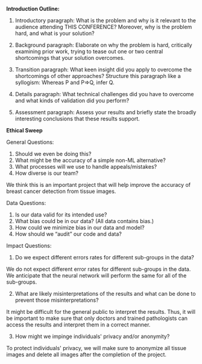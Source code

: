 <!---
**Project Description:**

I will focus on creating neural network (NNs) that is able to accurately detect breast cancer from tissue images. There are many publicly available datasets of tissue images available online. Each pixel in the tissue image will be classified as "nucleus", "boundary", or "not nucleus and not boundary". After this classification, the neural network will then create a black and white image of only the nuclei. 

After segmenting the nuclei, features need to be computed. I envision using features like the nuclei's shape, area, and perimter. Nuclei in tissue images of an invasive breast cancer lesion will be larger and more distorted than nuclei in normal tissue images. By computing these features, the neural network will be able to predict when a tissue image is normal or when it shows the presence of a breast cancer lesion. 

Here is an example of a benign tissue image. 
<img src="benign.JPG" alt="benign" width="300"/>

Here is an example of an invasive tissue image.
<img src="invasive.JPG" alt="invasive" width="300"/>

The main goal of this project is to create a tool that helps doctors during their diagnoses. Doctors will be able to check their diagnoses of a patient's tissue sample. This tool will be extremely helpful in making sure that doctors do not misdiagnose a patient or even recommend treatment when no treatment is needed. 


**Project Goals:**
1. Create a neural network that segments each pixel into nucleus, boundary, or not nucleus and not boundary.
2. Compute various features.
3. Train the NN to be able to detect invasive vs. benign breast cancer lesions by looking at tissue images. 
-->

**Introduction Outline:**
1. Introductory paragraph: What is the problem and why is it relevant to the audience attending THIS CONFERENCE? Moreover, why is the problem hard, and what is your solution? 

2. Background paragraph: Elaborate on why the problem is hard, critically examining prior work, trying to tease out one or two central shortcomings that your solution overcomes.

3. Transition paragraph: What keen insight did you apply to overcome the shortcomings of other approaches? Structure this paragraph like a syllogism: Whereas P and P=>Q, infer Q.

4. Details paragraph: What technical challenges did you have to overcome and what kinds of validation did you perform?

5. Assessment paragraph: Assess your results and briefly state the broadly interesting conclusions that these results support. 

**Ethical Sweep**

General Questions:
1. Should we even be doing this?
2. What might be the accuracy of a simple non-ML alternative?
3. What processes will we use to handle appeals/mistakes?
4. How diverse is our team?

We think this is an important project that will help improve the accuracy of breast cancer detection from tissue images. 

Data Questions:
1. Is our data valid for its intended use?
2. What bias could be in our data? (All data contains bias.)
3. How could we minimize bias in our data and model?
4. How should we “audit” our code and data?

Impact Questions:
1. Do we expect different errors rates for different sub-groups in the data?

We do not expect different error rates for different sub-groups in the data. We anticipate that the neural network will perform the same for all of the sub-groups. 

2. What are likely misinterpretations of the results and what can be done to prevent those misinterpretations?

It might be difficult for the general public to interpret the results. Thus, it will be important to make sure that only doctors and trained pathologists can access the results and interpret them in a correct manner. 

3. How might we impinge individuals' privacy and/or anonymity?

To protect individuals' privacy, we will make sure to anonymize all tissue images and delete all images after the completion of the project. 